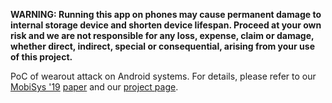 **WARNING: Running this app on phones may cause permanent damage to internal storage device and shorten device lifespan. Proceed at your own risk and we are not responsible for any loss, expense, claim or damage, whether direct, indirect, special or consequential, arising from your use of this project.**

PoC of wearout attack on Android systems. For details, please refer to our [MobiSys '19](https://www.sigmobile.org/mobisys/2019/) [paper](https://oscarlab.github.io/papers/mobisys19-wearout.pdf) and our [project page](https://oscarlab.github.io/projects/plausibleundeniability/).